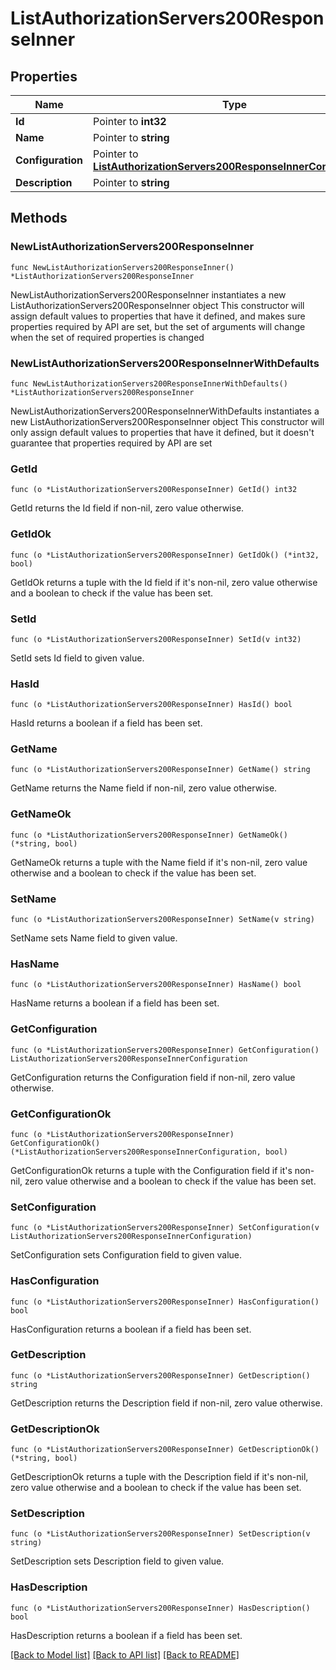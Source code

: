 # ListAuthorizationServers200ResponseInner

## Properties

Name | Type | Description | Notes
------------ | ------------- | ------------- | -------------
**Id** | Pointer to **int32** |  | [optional] 
**Name** | Pointer to **string** |  | [optional] 
**Configuration** | Pointer to [**ListAuthorizationServers200ResponseInnerConfiguration**](ListAuthorizationServers200ResponseInnerConfiguration.md) |  | [optional] 
**Description** | Pointer to **string** |  | [optional] 

## Methods

### NewListAuthorizationServers200ResponseInner

`func NewListAuthorizationServers200ResponseInner() *ListAuthorizationServers200ResponseInner`

NewListAuthorizationServers200ResponseInner instantiates a new ListAuthorizationServers200ResponseInner object
This constructor will assign default values to properties that have it defined,
and makes sure properties required by API are set, but the set of arguments
will change when the set of required properties is changed

### NewListAuthorizationServers200ResponseInnerWithDefaults

`func NewListAuthorizationServers200ResponseInnerWithDefaults() *ListAuthorizationServers200ResponseInner`

NewListAuthorizationServers200ResponseInnerWithDefaults instantiates a new ListAuthorizationServers200ResponseInner object
This constructor will only assign default values to properties that have it defined,
but it doesn't guarantee that properties required by API are set

### GetId

`func (o *ListAuthorizationServers200ResponseInner) GetId() int32`

GetId returns the Id field if non-nil, zero value otherwise.

### GetIdOk

`func (o *ListAuthorizationServers200ResponseInner) GetIdOk() (*int32, bool)`

GetIdOk returns a tuple with the Id field if it's non-nil, zero value otherwise
and a boolean to check if the value has been set.

### SetId

`func (o *ListAuthorizationServers200ResponseInner) SetId(v int32)`

SetId sets Id field to given value.

### HasId

`func (o *ListAuthorizationServers200ResponseInner) HasId() bool`

HasId returns a boolean if a field has been set.

### GetName

`func (o *ListAuthorizationServers200ResponseInner) GetName() string`

GetName returns the Name field if non-nil, zero value otherwise.

### GetNameOk

`func (o *ListAuthorizationServers200ResponseInner) GetNameOk() (*string, bool)`

GetNameOk returns a tuple with the Name field if it's non-nil, zero value otherwise
and a boolean to check if the value has been set.

### SetName

`func (o *ListAuthorizationServers200ResponseInner) SetName(v string)`

SetName sets Name field to given value.

### HasName

`func (o *ListAuthorizationServers200ResponseInner) HasName() bool`

HasName returns a boolean if a field has been set.

### GetConfiguration

`func (o *ListAuthorizationServers200ResponseInner) GetConfiguration() ListAuthorizationServers200ResponseInnerConfiguration`

GetConfiguration returns the Configuration field if non-nil, zero value otherwise.

### GetConfigurationOk

`func (o *ListAuthorizationServers200ResponseInner) GetConfigurationOk() (*ListAuthorizationServers200ResponseInnerConfiguration, bool)`

GetConfigurationOk returns a tuple with the Configuration field if it's non-nil, zero value otherwise
and a boolean to check if the value has been set.

### SetConfiguration

`func (o *ListAuthorizationServers200ResponseInner) SetConfiguration(v ListAuthorizationServers200ResponseInnerConfiguration)`

SetConfiguration sets Configuration field to given value.

### HasConfiguration

`func (o *ListAuthorizationServers200ResponseInner) HasConfiguration() bool`

HasConfiguration returns a boolean if a field has been set.

### GetDescription

`func (o *ListAuthorizationServers200ResponseInner) GetDescription() string`

GetDescription returns the Description field if non-nil, zero value otherwise.

### GetDescriptionOk

`func (o *ListAuthorizationServers200ResponseInner) GetDescriptionOk() (*string, bool)`

GetDescriptionOk returns a tuple with the Description field if it's non-nil, zero value otherwise
and a boolean to check if the value has been set.

### SetDescription

`func (o *ListAuthorizationServers200ResponseInner) SetDescription(v string)`

SetDescription sets Description field to given value.

### HasDescription

`func (o *ListAuthorizationServers200ResponseInner) HasDescription() bool`

HasDescription returns a boolean if a field has been set.


[[Back to Model list]](../README.md#documentation-for-models) [[Back to API list]](../README.md#documentation-for-api-endpoints) [[Back to README]](../README.md)


